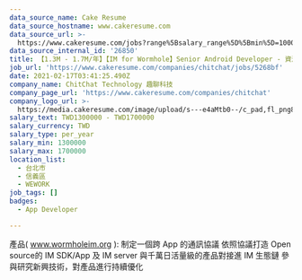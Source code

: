 ```yaml
---
data_source_name: Cake Resume
data_source_hostname: www.cakeresume.com
data_source_url: >-
  https://www.cakeresume.com/jobs?range%5Bsalary_range%5D%5Bmin%5D=1000000&refinementList%5Bprofession%5D%5B0%5D=tech_android-development&refinementList%5Bprofession%5D%5B1%5D=tech_ios-development
data_source_internal_id: '26850'
title: 【1.3M - 1.7M/年】【IM for Wormhole】Senior Android Developer - 資深 Android 工程師
job_url: 'https://www.cakeresume.com/companies/chitchat/jobs/5268bf'
date: 2021-02-17T03:41:25.490Z
company_name: ChitChat Technology 趣聊科技
company_page_url: 'https://www.cakeresume.com/companies/chitchat'
company_logo_url: >-
  https://media.cakeresume.com/image/upload/s---e4aMtb0--/c_pad,fl_png8,h_200,w_200/v1611041288/fmycuy3b1z20x0t45qxd.png
salary_text: TWD1300000 - TWD1700000
salary_currency: TWD
salary_type: per_year
salary_min: 1300000
salary_max: 1700000
location_list:
  - 台北市
  - 信義區
  - WEWORK
job_tags: []
badges:
  - App Developer

---
```


產品( www.wormholeim.org ): 制定一個跨 App 的通訊協議 依照協議打造 Open source的 IM SDK/App 及 IM server 與千萬日活量級的產品對接進 IM 生態鏈 參與研究新興技術，對產品進行持續優化